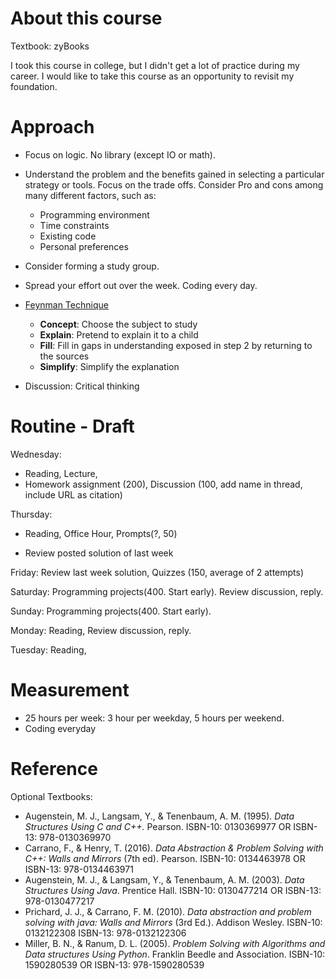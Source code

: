 # About this course

Textbook: zyBooks

I took this course in college, but I didn't get a lot of practice during my career. I would like to take this course as an opportunity to revisit my foundation.

# Approach

- Focus on logic. No library (except IO or math). 
- Understand the problem and the benefits gained in selecting a particular strategy or tools. Focus on the trade offs. Consider Pro and cons among many different factors, such as: 
  - Programming environment
  - Time constraints
  - Existing code
  - Personal preferences
- Consider forming a study group. 

- Spread your effort out over the week. Coding every day. 

- [Feynman Technique](https://en.wikipedia.org/wiki/Feynman_Technique)
  - **Concept**: Choose the subject to study
  - **Explain**: Pretend to explain it to a child
  - **Fill**: Fill in gaps in understanding exposed in step 2 by returning to the sources
  - **Simplify**: Simplify the explanation
- Discussion: Critical thinking

# Routine - Draft

Wednesday: 

- Reading, Lecture, 
- Homework assignment (200), Discussion (100, add name in thread, include URL as citation)

Thursday: 

- Reading, Office Hour, Prompts(?, 50)

- Review posted solution of last week

Friday: Review last week solution, Quizzes (150, average of 2 attempts)

Saturday: Programming projects(400. Start early). Review discussion, reply. 

Sunday: Programming projects(400. Start early). 

Monday: Reading, Review discussion, reply. 

Tuesday: Reading, 

# Measurement

- 25 hours per week: 3 hour per weekday, 5 hours per weekend. 
- Coding everyday

# Reference

Optional Textbooks:

- Augenstein, M. J., Langsam, Y., & Tenenbaum, A. M. (1995). *Data Structures Using C and C++.* Pearson. ISBN-10: 0130369977 OR ISBN-13: 978-0130369970
- Carrano, F., & Henry, T. (2016). *Data Abstraction & Problem Solving with C++: Walls and Mirrors* (7th ed). Pearson. ISBN-10: 0134463978 OR ISBN-13: 978-0134463971
- Augenstein, M. J., & Langsam, Y., & Tenenbaum, A. M. (2003). *Data Structures Using Java*. Prentice Hall. ISBN-10: 0130477214 OR ISBN-13: 978-0130477217
- Prichard, J. J., & Carrano, F. M. (2010). *Data abstraction and problem solving with java: Walls and Mirrors* (3rd Ed.). Addison Wesley. ISBN-10: 0132122308 ISBN-13: 978-0132122306
- Miller, B. N., & Ranum, D. L. (2005). *Problem Solving with Algorithms and Data structures Using Python*. Franklin Beedle and Association. ISBN-10: 1590280539 OR ISBN-13: 978-1590280539
